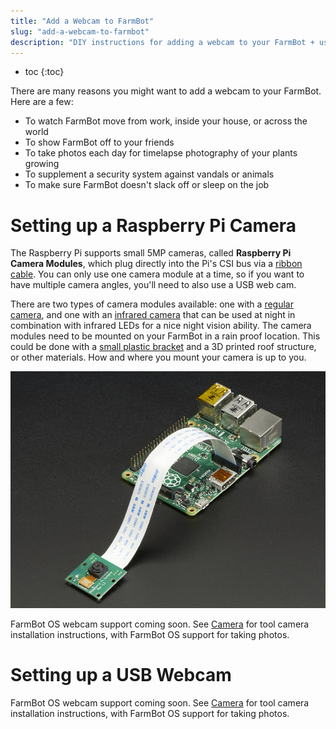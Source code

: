 ```yaml
---
title: "Add a Webcam to FarmBot"
slug: "add-a-webcam-to-farmbot"
description: "DIY instructions for adding a webcam to your FarmBot + usage examples"
---
```


* toc
{:toc}

There are many reasons you might want to add a webcam to your FarmBot. Here are a few:
* To watch FarmBot move from work, inside your house, or across the world
* To show FarmBot off to your friends
* To take photos each day for timelapse photography of your plants growing
* To supplement a security system against vandals or animals
* To make sure FarmBot doesn't slack off or sleep on the job

# Setting up a Raspberry Pi Camera

The Raspberry Pi supports small 5MP cameras, called **Raspberry Pi Camera Modules**, which plug directly into the Pi's CSI bus via a [ribbon cable](https://www.adafruit.com/products/2144). You can only use one camera module at a time, so if you want to have multiple camera angles, you'll need to also use a USB web cam.

There are two types of camera modules available: one with a [regular camera](https://www.adafruit.com/products/1367), and one with an [infrared camera](https://www.adafruit.com/products/1567) that can be used at night in combination with infrared LEDs for a nice night vision ability. The camera modules need to be mounted on your FarmBot in a rain proof location. This could be done with a [small plastic bracket](https://www.adafruit.com/products/1434) and a 3D printed roof structure, or other materials. How and where you mount your camera is up to you.

![1367-07.jpg](_images/07.jpg)

FarmBot OS webcam support coming soon. See [Camera](../tools/camera.md) for tool camera installation instructions, with FarmBot OS support for taking photos.

# Setting up a USB Webcam

FarmBot OS webcam support coming soon. See [Camera](../tools/camera.md) for tool camera installation instructions, with FarmBot OS support for taking photos.
